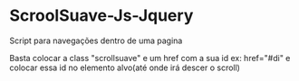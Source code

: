# ScroolSuave-Js-Jquery
Script para navegações dentro de uma pagina

Basta colocar a class "scrollsuave" e um href com a sua id ex: href="#di" e colocar essa id no elemento alvo(até onde irá descer o scroll)
